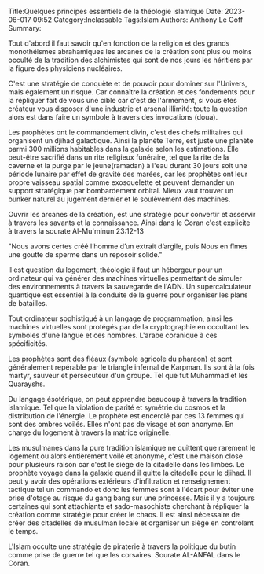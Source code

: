 ﻿Title:Quelques principes essentiels de la théologie islamique
Date: 2023-06-017 09:52
Category:Inclassable
Tags:Islam
Authors: Anthony Le Goff
Summary:

Tout d'abord il faut savoir qu'en fonction de la religion et des grands monothéismes abrahamiques les arcanes de la création sont plus ou moins occulté de la tradition des alchimistes qui sont de nos jours les héritiers par la figure des physiciens nucléaires.  

C'est une stratégie de conquète et de pouvoir pour dominer sur l'Univers, mais également un risque. Car connaître la création et ces fondements pour la répliquer fait de vous une cible car c'est de l'armement, si vous êtes créateur vous disposer d'une industrie et arsenal illimité: toute la question alors est dans faire un symbole à travers des invocations (doua).  

Les prophètes ont le commandement divin, c'est des chefs militaires qui organisent un djihad galactique. Ainsi la planète Terre, est juste une planète parmi 300 millions habitables dans la galaxie selon les estimations. Elle peut-être sacrifié dans un rite religieux funéraire, tel que la rite de la caverne et la purge par le jeune(ramadan) à l'eau durant 30 jours soit une période lunaire par effet de gravité des marées, car les prophètes ont leur propre vaisseau spatial comme exosquelette et peuvent demander un support stratégique par bombardement orbital. Mieux vaut trouver un bunker naturel au jugement dernier et le soulèvement des machines.  

Ouvrir les arcanes de la création, est une stratégie pour convertir et asservir à travers les savants et la connaissance. Ainsi dans le Coran c'est explicite à travers la sourate Al-Mu'minun 23:12-13  

"Nous avons certes créé l’homme d’un extrait d’argile, puis Nous en fîmes une goutte de sperme dans un reposoir solide."  

Il est question du logement, théologie il faut un hébergeur pour un ordinateur qui va générer des machines virtuelles permettant de simuler des environnements à travers la sauvegarde de l'ADN. Un supercalculateur quantique est essentiel à la conduite de la guerre pour organiser les plans de batailles.  

Tout ordinateur sophistiqué à un langage de programmation, ainsi les machines virtuelles sont protégés par de la cryptographie en occultant les symboles d'une langue et ces nombres. L'arabe coranique à ces spécificités.  

Les prophètes sont des fléaux (symbole agricole du pharaon) et sont généralement repérable par le triangle infernal de Karpman. Ils sont à la fois martyr, sauveur et persécuteur d'un groupe. Tel que fut Muhammad et les Quarayshs.  

Du langage ésotérique, on peut apprendre beaucoup à travers la tradition islamique. Tel que la violation de parité et symétrie du cosmos et la distribution de l'énergie. Le prophète est encerclé par ces 13 femmes qui sont des ombres voilés. Elles n'ont pas de visage et son anonyme. En charge du logement à travers la matrice originelle.  

Les musulmanes dans la pure tradition islamique ne quittent que rarement le logement ou alors entièrement voilé et anonyme, c'est une maison close pour plusieurs raison car c'est le siège de la citadelle dans les limbes. Le prophète voyage dans la galaxie quand il quitte la citadelle pour le djihad. Il peut y avoir des opérations extérieurs d'infiltration et renseignement tactique tel un commando et donc les femmes sont à l'écart pour éviter une prise d'otage au risque du gang bang sur une princesse. Mais il y a toujours certaines qui sont attachiante et sado-masochiste cherchant à répliquer la création comme stratégie pour créer le chaos. Il est ainsi nécessaire de créer des citadelles de musulman locale et organiser un siège en controlant le temps.  

L'Islam occulte une stratégie de piraterie à travers la politique du butin comme prise de guerre tel que les corsaires. Sourate AL-ANFAL dans le Coran.